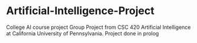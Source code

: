 # Artificial-Intelligence-Project
College AI course project
Group Project from CSC 420 Artificial Intelligence at California University of Pennsylvania.
Project done in prolog
